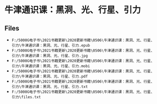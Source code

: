 # 牛津通识课：黑洞、光、行星、引力

## Files

- `F:/5000G电子书\2021书籍更新\2020更新书籍\0506\牛津通识课：黑洞、光、行星、引力\牛津通识课：黑洞、光、行星、引力.epub`
- `F:/5000G电子书\2021书籍更新\2020更新书籍\0506\牛津通识课：黑洞、光、行星、引力\牛津通识课：黑洞、光、行星、引力.jpg`
- `F:/5000G电子书\2021书籍更新\2020更新书籍\0506\牛津通识课：黑洞、光、行星、引力\牛津通识课：黑洞、光、行星、引力.mobi`
- `F:/5000G电子书\2021书籍更新\2020更新书籍\0506\牛津通识课：黑洞、光、行星、引力\牛津通识课：黑洞、光、行星、引力.pdf`
- `F:/5000G电子书\2021书籍更新\2020更新书籍\0506\牛津通识课：黑洞、光、行星、引力\牛津通识课：黑洞、光、行星、引力.txt`
- `F:/5000G电子书\2021书籍更新\2020更新书籍\0506\牛津通识课：黑洞、光、行星、引力\files.txt`
